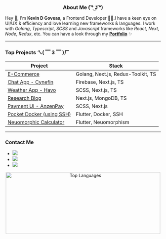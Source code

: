 <h3 align="center">
   About Me ( ͡° ͜ʖ ͡°)
</h3>

Hey 👋, I'm **Kevin D Goveas**, a Frontend Developer 🧑‍💻.I have a keen eye on UI/UX & efficiency and love learning new frameworks & languages. I work with *Golang*, *Typescript*, *SCSS* and *Javascript* frameworks like *React*, *Next*, *Node*, *Redux*, etc.
You can have a look through my **[Portfolio](https://kanae-portfolio.vercel.app/)** ✨

---

### Top Projects ㄟ( ▔ 3 ▔ )ㄏ

| Project | Stack |
| ------------------------------------------------------------------------ | ---------------------------------- |
| [E-Commerce](https://github.com/kevkanae/E-Commerce)                     | Golang, Next.js, Redux-Toolkit, TS |
| [Chat App - Cynefin](https://github.com/kevkanae/Chat-App)               | Firebase, Next.js, TS              |
| [Weather App - Havo](https://github.com/kevkanae/havo-weather-app)       | SCSS, Next.js, TS                  |
| [Research Blog](https://github.com/kevkanae/BloggerWeb)                  | Next.js, MongoDB, TS               |
| [Payment UI - AnzenPay](https://github.com/kevkanae/anzen-pay)           | SCSS, Next.js                      |
| [Pocket Docker (using SSH)](https://github.com/kevkanae/pocket_docker)   | Flutter, Docker, SSH               |
| [Neuomorphic Calculator](https://github.com/kevkanae/Flutter-Calculator) | Flutter, Neuomorphism              |

---

### Contact Me

- <a href="mailto:kevdanngovead@gmail.com"><img src="https://img.shields.io/badge/Gmail-D14836?style=for-the-badge&logo=gmail&logoColor=white"></a>
- <a href="https://www.linkedin.com/in/kevkanae"><img src="https://img.shields.io/badge/LinkedIn-0077B5?style=for-the-badge&logo=linkedin&logoColor=white"></a>
- <a href="https://twitter.com/kevkanae"><img src="https://img.shields.io/badge/Twitter-%231DA1F2.svg?style=for-the-badge&logo=Twitter&logoColor=white"></a>
<p align="center">
   <img src="https://github-readme-stats.vercel.app/api/top-langs/?username=kevkanae&layout=compact&hide=html" alt="Top Languages"  width="500" height="200" />
</p>
